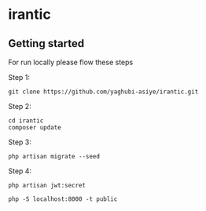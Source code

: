 # irantic



## Getting started

For run locally please flow these steps

Step 1:
```
git clone https://github.com/yaghubi-asiye/irantic.git
```
Step 2:
```
cd irantic
composer update
```

Step 3:
```
php artisan migrate --seed

```

Step 4:
```
php artisan jwt:secret

php -S localhost:8000 -t public
```

